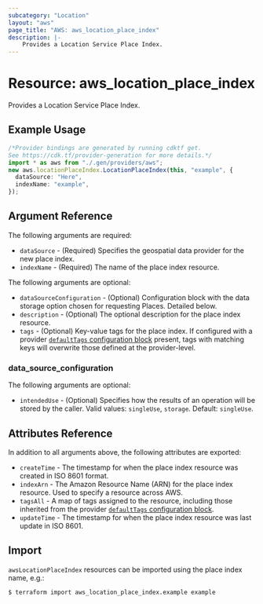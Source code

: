 ```yaml
---
subcategory: "Location"
layout: "aws"
page_title: "AWS: aws_location_place_index"
description: |-
    Provides a Location Service Place Index.
---
```


# Resource: aws\_location\_place\_index

Provides a Location Service Place Index.

## Example Usage

```typescript
/*Provider bindings are generated by running cdktf get.
See https://cdk.tf/provider-generation for more details.*/
import * as aws from "./.gen/providers/aws";
new aws.locationPlaceIndex.LocationPlaceIndex(this, "example", {
  dataSource: "Here",
  indexName: "example",
});

```

## Argument Reference

The following arguments are required:

* `dataSource` - (Required) Specifies the geospatial data provider for the new place index.
* `indexName` - (Required) The name of the place index resource.

The following arguments are optional:

* `dataSourceConfiguration` - (Optional) Configuration block with the data storage option chosen for requesting Places. Detailed below.
* `description` - (Optional) The optional description for the place index resource.
* `tags` - (Optional) Key-value tags for the place index. If configured with a provider [`defaultTags` configuration block](https://registry.terraform.io/providers/hashicorp/aws/latest/docs#default_tags-configuration-block) present, tags with matching keys will overwrite those defined at the provider-level.

### data\_source\_configuration

The following arguments are optional:

* `intendedUse` - (Optional) Specifies how the results of an operation will be stored by the caller. Valid values: `singleUse`, `storage`. Default: `singleUse`.

## Attributes Reference

In addition to all arguments above, the following attributes are exported:

* `createTime` - The timestamp for when the place index resource was created in ISO 8601 format.
* `indexArn` - The Amazon Resource Name (ARN) for the place index resource. Used to specify a resource across AWS.
* `tagsAll` - A map of tags assigned to the resource, including those inherited from the provider [`defaultTags` configuration block](https://registry.terraform.io/providers/hashicorp/aws/latest/docs#default_tags-configuration-block).
* `updateTime` - The timestamp for when the place index resource was last update in ISO 8601.

## Import

`awsLocationPlaceIndex` resources can be imported using the place index name, e.g.:

```console
$ terraform import aws_location_place_index.example example
```

